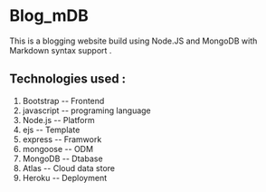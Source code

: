 # Blog_mDB
This is a blogging website build using Node.JS and  MongoDB  with Markdown syntax support .

## Technologies used :
1. Bootstrap  -- Frontend
2. javascript -- programing language
3. Node.js    -- Platform
4. ejs        -- Template
5. express    -- Framwork
6. mongoose   -- ODM
7. MongoDB    -- Dtabase
8. Atlas      -- Cloud data store
9. Heroku     -- Deployment 
